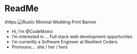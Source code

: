 # ReadMe

(https:![Rustic Minimal Wedding Print Banner](https://user-images.githubusercontent.com/102000967/167453393-5cec7d77-3004-4f1f-9126-cc7c6b38a82e.png)




- Hi, I’m @CodeMomx
- I’m interested in ... Full stack web development oppurtunites
- I’m currently a Software Engineer at Resilient Coders
- Pronouns:... she / her / hers

